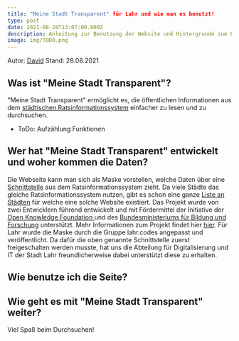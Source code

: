 ```yaml
---
title: "Meine Stadt Transparent" für Lahr und wie man es benutzt!
type: post
date: 2021-08-28T13:07:00.000Z
description: Anleitung zur Benutzung der Website und Hintergrunde zum Projekt und den Daten
image: img/TODO.png
---
```

Autor: [David](https://github.com/synolus-david)
Stand: 28.08.2021

## Was ist "Meine Stadt Transparent"?

"Meine Stadt Transparent" ermöglicht es, die öffentlichen Informationen aus dem [städtischen Ratsinformationssystem](https://lahr.ratsinfomanagement.net/startseite) einfacher zu lesen und zu durchsuchen. 

- ToDo: Aufzählung Funktionen

## Wer hat "Meine Stadt Transparent" entwickelt und woher kommen die Daten?

Die Webseite kann man sich als Maske vorstellen, welche Daten über eine [Schnittstelle](https://oparl.org/) aus dem Ratsinformationssystem zieht. Da viele Städte das gleiche Ratsinformationssystem nutzen, gibt es schon eine ganze [Liste an Städten](https://meine-stadt-transparent.de/) für welche eine solche Website existiert. Das Projekt wurde von zwei Entwicklern führend entwickelt und mit Fördermittel der Initiative der [Open Knowledge Foundation ](https://okfn.de/) und des [Bundesministeriums für Bildung und Forschung](https://www.bmbf.de/) unterstützt. Mehr Informationen zum Projekt findet hier [hier](https://transparent.lahr.codes/info/about/). Für Lahr wurde die Maske durch die Gruppe lahr.codes angepasst und veröffentlicht. Da dafür die oben genannte Schnittstelle zuerst freigeschalten werden musste, hat uns die Abteilung für Digitalisierung und IT der Stadt Lahr freundlicherweise dabei unterstützt diese zu erhalten.   

## Wie benutze ich die Seite?


## Wie geht es mit "Meine Stadt Transparent" weiter?


Viel Spaß beim Durchsuchen!

